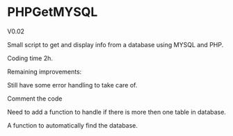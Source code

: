 # PHPGetMYSQL

V0.02

Small script to get and display info from a database using MYSQL and PHP.

Coding time 2h.

Remaining improvements:

Still have some error handling to take care of.

Comment the code

Need to add a function to handle if there is more then one table in database. 

A function to automatically find the database. 
